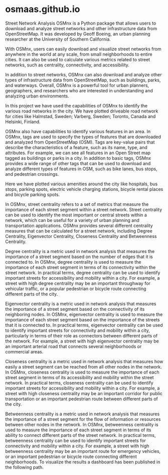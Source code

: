 # osmaas.github.io
Street Network Analysis
OSMnx is a Python package that allows users to download and analyze street networks and other infrastructure data from OpenStreetMap. It was developed by Geoff Boeing, an urban planning researcher at the University of Southern California.

With OSMnx, users can easily download and visualize street networks from anywhere in the world at any scale, from small neighborhoods to entire cities. It can also be used to calculate various metrics related to street networks, such as centrality, connectivity, and accessibility.

In addition to street networks, OSMnx can also download and analyze other types of infrastructure data from OpenStreetMap, such as buildings, parks, and waterways. Overall, OSMnx is a powerful tool for urban planners, geographers, and researchers who are interested in understanding and analyzing urban environments.

In this project we have used the capabilities of OSMnx to identify the various road networks in the city. We have plotted driveable road network for cities like Halmstad, Sweden; Varberg, Sweden; Toronto, Canada and Helsinki, Finland.

OSMnx also have capabilities to identify various features in an area. In OSMnx, tags are used to specify the types of features that are downloaded and analyzed from OpenStreetMap (OSM). Tags are key-value pairs that describe the characteristics of a feature, such as its name, type, and attributes. For example, we can see all features in an Open Street map tagged as buildings or parks in a city. In addition to basic tags, OSMnx provides a wide range of other tags that can be used to download and analyze different types of features in OSM, such as bike lanes, bus stops, and pedestrian crossings.

Here we have plotted various amenities around the city like hospitals, bus stops, parking spots, electric vehicle charging stations, bicycle rental places and bicycle parking spots.

In OSMnx, street centrality refers to a set of metrics that measure the importance of each street segment within a street network. Street centrality can be used to identify the most important or central streets within a network, which can be useful for a variety of urban planning and transportation applications.
OSMnx provides several different centrality measures that can be calculated for a street network, including Degree Centrality, Eigenvector Centrality, Closeness Centrality and Betweenness Centrality. 

Degree centrality is a metric used in network analysis that measures the importance of a street segment based on the number of edges that it is connected to. In OSMnx, degree centrality is used to measure the importance of each street segment in terms of its connectivity within the street network. In practical terms, degree centrality can be used to identify important streets for accessibility and mobility within a city. For example, a street with high degree centrality may be an important throughway for vehicular traffic, or a popular pedestrian or bicycle route connecting different parts of the city.

Eigenvector centrality is a metric used in network analysis that measures the importance of a street segment based on the connectivity of its neighboring nodes. In OSMnx, eigenvector centrality is used to measure the importance of each street segment based on the importance of the streets that it is connected to. In practical terms, eigenvector centrality can be used to identify important streets for connectivity and mobility within a city, particularly in terms of their role as connectors between different parts of the network. For example, a street with high eigenvector centrality may be an important arterial road that connects several neighborhoods or commercial areas.

Closeness centrality is a metric used in network analysis that measures how easily a street segment can be reached from all other nodes in the network. In OSMnx, closeness centrality is used to measure the importance of each street segment in terms of its accessibility and mobility within the street network. In practical terms, closeness centrality can be used to identify important streets for accessibility and mobility within a city. For example, a street with high closeness centrality may be an important corridor for public transportation or an important pedestrian route between different parts of the city.

Betweenness centrality is a metric used in network analysis that measures the importance of a street segment for the flow of information or resources between other nodes in the network. In OSMnx, betweenness centrality is used to measure the importance of each street segment in terms of its ability to connect different parts of the street network. In practical terms, betweenness centrality can be used to identify important streets for connectivity and mobility within a city. For example, a street with high betweenness centrality may be an important route for emergency vehicles, or an important pedestrian or bicycle route connecting different neighborhoods.
To visualize the results a dashboard has been published in the following path.
